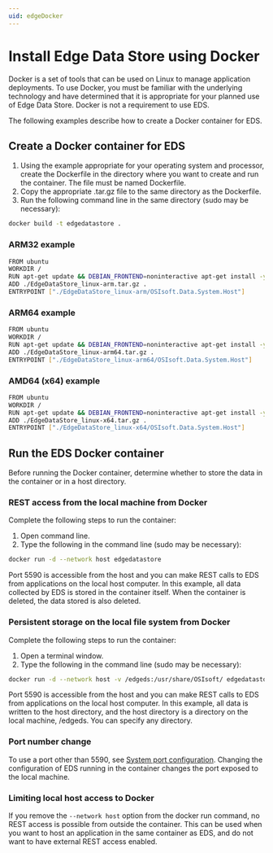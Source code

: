 ```yaml
---
uid: edgeDocker
---
```


# Install Edge Data Store using Docker

Docker is a set of tools that can be used on Linux to manage application deployments. To use Docker, you must be familiar with the underlying technology and have determined that it is appropriate for your planned use of Edge Data Store. Docker is not a requirement to use EDS.

The following examples describe how to create a Docker container for EDS. 

## Create a Docker container for EDS

1. Using the example appropriate for your operating system and processor, create the Dockerfile in the directory where you want to create and run the container. The file must be named Dockerfile.
2. Copy the appropriate .tar.gz file to the same directory as the Dockerfile.
3. Run the following command line in the same directory (sudo may be necessary):

```bash
docker build -t edgedatastore .
```

### ARM32 example

```bash
FROM ubuntu
WORKDIR /
RUN apt-get update && DEBIAN_FRONTEND=noninteractive apt-get install -y --no-install-recommends libicu60 libssl1.0.0
ADD ./EdgeDataStore_linux-arm.tar.gz .
ENTRYPOINT ["./EdgeDataStore_linux-arm/OSIsoft.Data.System.Host"]
```

### ARM64 example

```bash
FROM ubuntu
WORKDIR /
RUN apt-get update && DEBIAN_FRONTEND=noninteractive apt-get install -y --no-install-recommends libicu60 libssl1.0.0
ADD ./EdgeDataStore_linux-arm64.tar.gz .
ENTRYPOINT ["./EdgeDataStore_linux-arm64/OSIsoft.Data.System.Host"]
```

### AMD64 (x64) example

```bash
FROM ubuntu
WORKDIR /
RUN apt-get update && DEBIAN_FRONTEND=noninteractive apt-get install -y --no-install-recommends libicu60 libssl1.0.0
ADD ./EdgeDataStore_linux-x64.tar.gz .
ENTRYPOINT ["./EdgeDataStore_linux-x64/OSIsoft.Data.System.Host"]
```

## Run the EDS Docker container

Before running the Docker container, determine whether to store the data in the container or in a host directory.

### REST access from the local machine from Docker

Complete the following steps to run the container:

1. Open command line.
2. Type the following in the command line (sudo may be necessary):

```bash
docker run -d --network host edgedatastore
```

Port 5590 is accessible from the host and you can make REST calls to EDS from applications on the local host computer. In this example, all data collected by EDS is stored in the container itself. When the container is deleted, the data stored is also deleted.

### Persistent storage on the local file system from Docker

Complete the following steps to run the container:

1. Open a terminal window.
2. Type the following in the command line (sudo may be necessary):

```bash
docker run -d --network host -v /edgeds:/usr/share/OSIsoft/ edgedatastore
```

Port 5590 is accessible from the host and you can make REST calls to EDS from applications on the local host computer. In this example, all data is written to the host directory, and the host directory is a directory on the local machine, /edgeds. You can specify any directory.

### Port number change

To use a port other than 5590, see [System port configuration](xref:SystemPortConfiguration). Changing the configuration of EDS running in the container changes the port exposed to the local machine.

### Limiting local host access to Docker

If you remove the `--network host` option from the docker run command, no REST access is possible from outside the container. This can be used when you want to host an application in the same container as EDS, and do not want to have external REST access enabled.
